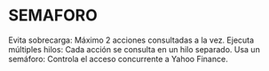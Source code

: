 # SEMAFORO
Evita sobrecarga: Máximo 2 acciones consultadas a la vez.  Ejecuta múltiples hilos: Cada acción se consulta en un hilo separado.  Usa un semáforo: Controla el acceso concurrente a Yahoo Finance.
